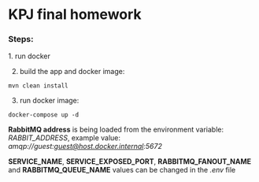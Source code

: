 <h1>KPJ final homework</h1>

<h3>Steps:</h3>
1. run docker

2. build the app and docker image:

```
mvn clean install
```

3. run docker image:

```
docker-compose up -d
```

<b>RabbitMQ address</b> is being loaded from the environment variable: <i>RABBIT_ADDRESS</i>,
example value:  <i>amqp://guest:guest@host.docker.internal:5672</i>

<b>SERVICE_NAME</b>, <b>SERVICE_EXPOSED_PORT</b>, <b>RABBITMQ_FANOUT_NAME</b> and <b>RABBITMQ_QUEUE_NAME</b> values can be changed in the <i>.env</i> file